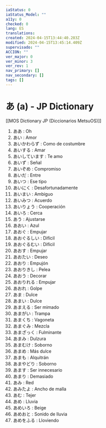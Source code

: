 ```yaml
---
iaStatus: 0
iaStatus_Model: ""
a11y: 0
checked: 0
lang: ES
translations: 
created: 2024-04-15T13:44:40.283Z
modified: 2024-04-15T13:45:14.409Z
supervisado: ""
ACCION: ""
ver_major: 0
ver_minor: 3
ver_rev: 1
nav_primary: []
nav_secondary: []
tags: []
---
```

# あ (a) - JP Dictionary

[[MOS Dictionary  JP (Diccionarios MetsuOS)]]

1. ああ : Oh
2. あい : Amor
3. あいかわらず : Como de costumbre
4. あいする : Amar
5. あいしています : Te amo
6. あいず : Señal
7. あいぞめ : Compromiso
8. あいだ : Entre
9. あいつ : Ese tipo
10. あいにく : Desafortunadamente
11. あいまい : Ambiguo
12. あいみつ : Acuerdo
13. あいりょう : Cooperación
14. あいろ : Cerca
15. あう : Ajustarse
16. あおい : Azul
17. あおぐ : Empujar
18. あおぐるしい : Difícil
19. あおぐるむい : Difícil
20. あおす : Empujar
21. あおたい : Deseo
22. あおり : Empujón
23. あおりきし : Pelea
24. あおう : Decorar
25. あおりれる : Empujar
26. あおれ : Golpe
27. あま : Dulce
28. あまい : Dulce
29. あまえる : Ser mimado
30. あまがい : Trampa
31. あまくち : Vagoneta
32. あまぐみ : Mezcla
33. あまざっく : Fulminante
34. あまみ : Dulzura
35. あまむけ : Soborno
36. あまめ : Más dulce
37. あまも : Alquitrán
38. あまやどり : Soborno
39. あます : Ser innecesario
40. あまり : Demasiado
41. あみ : Red
42. あみたよ : Ancho de malla
43. あむ : Tejer
44. あめ : Lluvia
45. あめいろ : Beige
46. あめおと : Sonido de lluvia
47. あめをふる : Lloviendo
